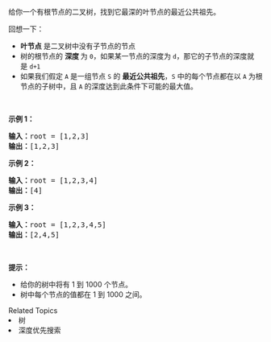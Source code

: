 <p>给你一个有根节点的二叉树，找到它最深的叶节点的最近公共祖先。</p>

<p>回想一下：</p>

<ul>
	<li><strong>叶节点</strong> 是二叉树中没有子节点的节点</li>
	<li>树的根节点的&nbsp;<strong>深度&nbsp;</strong>为&nbsp;<code>0</code>，如果某一节点的深度为&nbsp;<code>d</code>，那它的子节点的深度就是&nbsp;<code>d+1</code></li>
	<li>如果我们假定 <code>A</code> 是一组节点&nbsp;<code>S</code>&nbsp;的 <strong>最近公共祖先</strong>，<code>S</code>&nbsp;中的每个节点都在以 <code>A</code> 为根节点的子树中，且 <code>A</code>&nbsp;的深度达到此条件下可能的最大值。</li>
</ul>

<p>&nbsp;</p>

<p><strong>示例 1：</strong></p>

<pre><strong>输入：</strong>root = [1,2,3]
<strong>输出：</strong>[1,2,3]
</pre>

<p><strong>示例 2：</strong></p>

<pre><strong>输入：</strong>root = [1,2,3,4]
<strong>输出：</strong>[4]
</pre>

<p><strong>示例 3：</strong></p>

<pre><strong>输入：</strong>root = [1,2,3,4,5]
<strong>输出：</strong>[2,4,5]
</pre>

<p>&nbsp;</p>

<p><strong>提示：</strong></p>

<ul>
	<li>给你的树中将有&nbsp;1 到 1000 个节点。</li>
	<li>树中每个节点的值都在 1 到 1000 之间。</li>
</ul>
<div><div>Related Topics</div><div><li>树</li><li>深度优先搜索</li></div></div>